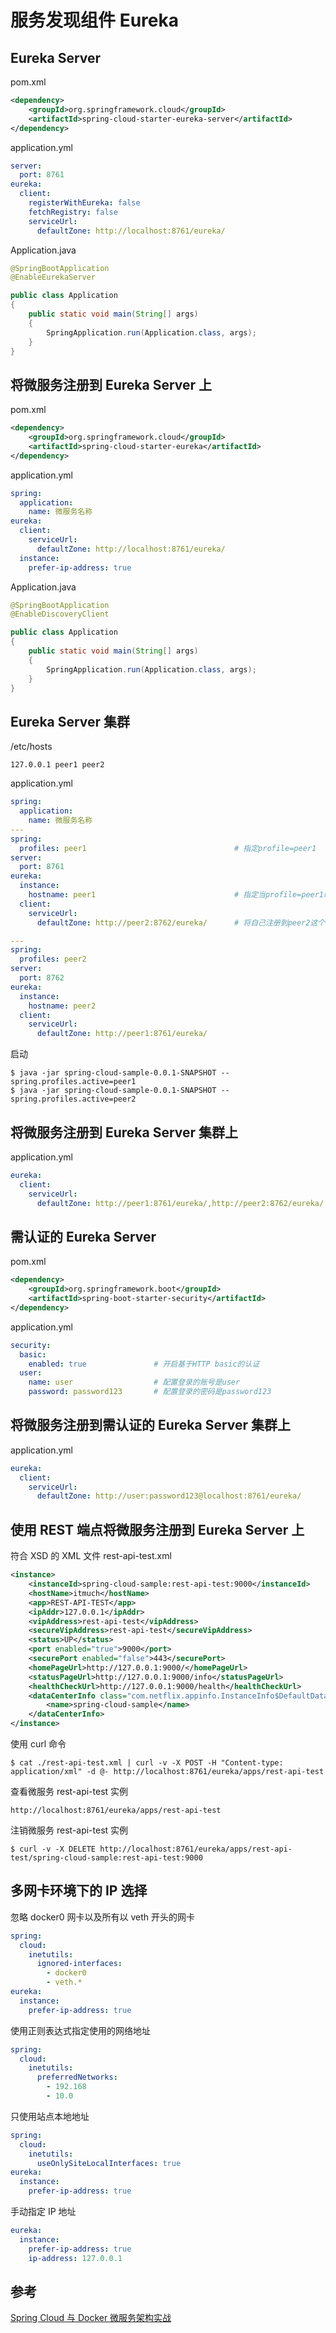 # 服务发现组件 Eureka

## Eureka Server
pom.xml
```xml
<dependency>
    <groupId>org.springframework.cloud</groupId>
    <artifactId>spring-cloud-starter-eureka-server</artifactId>
</dependency>
```

application.yml
```yml
server:
  port: 8761
eureka:
  client:
    registerWithEureka: false
    fetchRegistry: false
    serviceUrl:
      defaultZone: http://localhost:8761/eureka/
```

Application.java
```java
@SpringBootApplication
@EnableEurekaServer

public class Application
{
    public static void main(String[] args)
    {
        SpringApplication.run(Application.class, args);
    }
}
```

## 将微服务注册到 Eureka Server 上
pom.xml
```xml
<dependency>
    <groupId>org.springframework.cloud</groupId>
    <artifactId>spring-cloud-starter-eureka</artifactId>
</dependency>
```

application.yml
```yml
spring:
  application:
    name: 微服务名称
eureka:
  client:
    serviceUrl:
      defaultZone: http://localhost:8761/eureka/
  instance:
    prefer-ip-address: true
```

Application.java
```java
@SpringBootApplication
@EnableDiscoveryClient

public class Application
{
    public static void main(String[] args)
    {
        SpringApplication.run(Application.class, args);
    }
}
```

## Eureka Server 集群
/etc/hosts
```hosts
127.0.0.1 peer1 peer2
```

application.yml
```yml
spring:
  application:
    name: 微服务名称
---
spring:
  profiles: peer1                                 # 指定profile=peer1
server:
  port: 8761
eureka:
  instance:
    hostname: peer1                               # 指定当profile=peer1时，主机名是peer1
  client:
    serviceUrl:
      defaultZone: http://peer2:8762/eureka/      # 将自己注册到peer2这个Eureka上面去

---
spring:
  profiles: peer2
server:
  port: 8762
eureka:
  instance:
    hostname: peer2
  client:
    serviceUrl:
      defaultZone: http://peer1:8761/eureka/
```

启动
```shell
$ java -jar spring-cloud-sample-0.0.1-SNAPSHOT --spring.profiles.active=peer1
$ java -jar spring-cloud-sample-0.0.1-SNAPSHOT --spring.profiles.active=peer2
```

## 将微服务注册到 Eureka Server 集群上

application.yml
```yml
eureka:
  client:
    serviceUrl:
      defaultZone: http://peer1:8761/eureka/,http://peer2:8762/eureka/
```

## 需认证的 Eureka Server

pom.xml
```xml
<dependency>
    <groupId>org.springframework.boot</groupId>
    <artifactId>spring-boot-starter-security</artifactId>
</dependency>
```

application.yml
```yml
security:
  basic:
    enabled: true               # 开启基于HTTP basic的认证
  user:
    name: user                  # 配置登录的账号是user
    password: password123       # 配置登录的密码是password123
```

## 将微服务注册到需认证的 Eureka Server 集群上

application.yml
```yml
eureka:
  client:
    serviceUrl:
      defaultZone: http://user:password123@localhost:8761/eureka/
```

## 使用 REST 端点将微服务注册到 Eureka Server 上

符合 XSD 的 XML 文件 rest-api-test.xml
```xml
<instance>
    <instanceId>spring-cloud-sample:rest-api-test:9000</instanceId>
    <hostName>itmuch</hostName>
    <app>REST-API-TEST</app>
    <ipAddr>127.0.0.1</ipAddr>
    <vipAddress>rest-api-test</vipAddress>
    <secureVipAddress>rest-api-test</secureVipAddress>
    <status>UP</status>
    <port enabled="true">9000</port>
    <securePort enabled="false">443</securePort>
    <homePageUrl>http://127.0.0.1:9000/</homePageUrl>
    <statusPageUrl>http://127.0.0.1:9000/info</statusPageUrl>
    <healthCheckUrl>http://127.0.0.1:9000/health</healthCheckUrl>
    <dataCenterInfo class="com.netflix.appinfo.InstanceInfo$DefaultDataCenterInfo">
        <name>spring-cloud-sample</name>
    </dataCenterInfo>
</instance>
```

使用 curl 命令
```shell
$ cat ./rest-api-test.xml | curl -v -X POST -H "Content-type: application/xml" -d @- http://localhost:8761/eureka/apps/rest-api-test
```

查看微服务 rest-api-test 实例
```url
http://localhost:8761/eureka/apps/rest-api-test
```

注销微服务 rest-api-test 实例
```shell
$ curl -v -X DELETE http://localhost:8761/eureka/apps/rest-api-test/spring-cloud-sample:rest-api-test:9000
```

## 多网卡环境下的 IP 选择

忽略 docker0 网卡以及所有以 veth 开头的网卡
```yml
spring:
  cloud:
    inetutils:
      ignored-interfaces:
        - docker0
        - veth.*
eureka:
  instance:
    prefer-ip-address: true
```

使用正则表达式指定使用的网络地址
```yml
spring:
  cloud:
    inetutils:
      preferredNetworks:
        - 192.168
        - 10.0
```

只使用站点本地地址
```yml
spring:
  cloud:
    inetutils:
      useOnlySiteLocalInterfaces: true
eureka:
  instance:
    prefer-ip-address: true
```

手动指定 IP 地址
```yml
eureka:
  instance:
    prefer-ip-address: true
    ip-address: 127.0.0.1
```

## 参考
[Spring Cloud 与 Docker 微服务架构实战](https://github.com/itmuch/spring-cloud-docker-microservice-book-code)  
